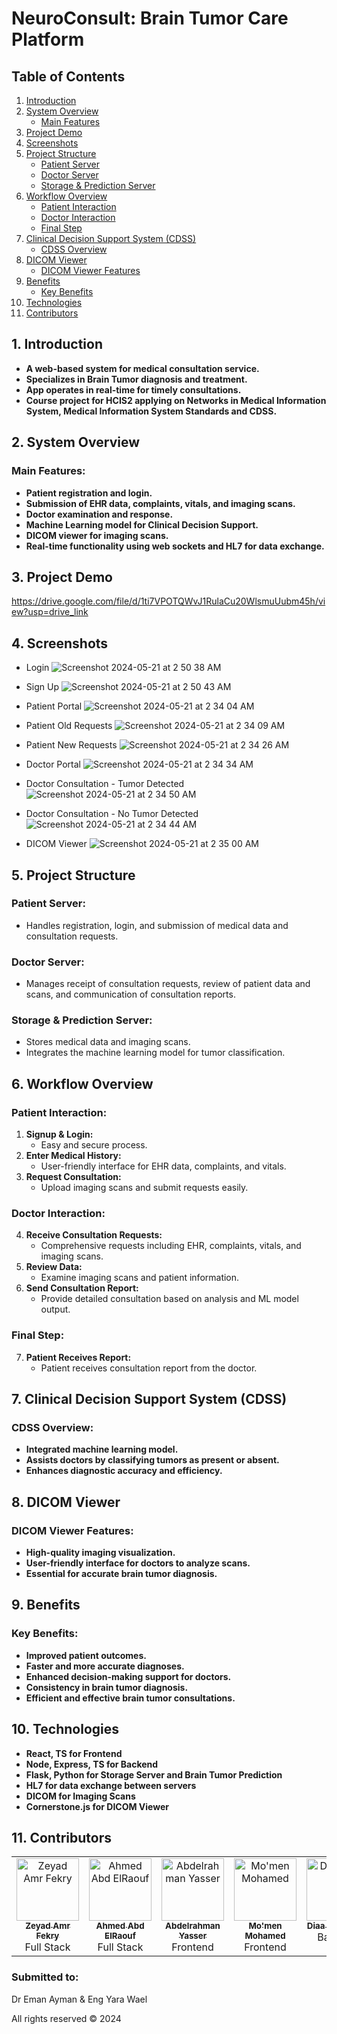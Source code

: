 # NeuroConsult: Brain Tumor Care Platform

## Table of Contents

1. [Introduction](#1-introduction)
2. [System Overview](#2-system-overview)
   - [Main Features](#main-features)
3. [Project Demo](#3-project-demo)
4. [Screenshots](#4-screenshots)
5. [Project Structure](#5-project-structure)
   - [Patient Server](#patient-server)
   - [Doctor Server](#doctor-server)
   - [Storage & Prediction Server](#storage--prediction-server)
6. [Workflow Overview](#6-workflow-overview)
   - [Patient Interaction](#patient-interaction)
   - [Doctor Interaction](#doctor-interaction)
   - [Final Step](#final-step)
7. [Clinical Decision Support System (CDSS)](#7-clinical-decision-support-system-cdss)
   - [CDSS Overview](#cdss-overview)
8. [DICOM Viewer](#8-dicom-viewer)
   - [DICOM Viewer Features](#dicom-viewer-features)
9. [Benefits](#9-benefits)
   - [Key Benefits](#key-benefits)
10. [Technologies](#10-technologies)
11. [Contributors](#11-contributors)

## 1. Introduction

- **A web-based system for medical consultation service.**
- **Specializes in Brain Tumor diagnosis and treatment.**
- **App operates in real-time for timely consultations.**
- **Course project for HCIS2 applying on Networks in Medical Information System, Medical Information System Standards and CDSS.**

## 2. System Overview

### Main Features:

- **Patient registration and login.**
- **Submission of EHR data, complaints, vitals, and imaging scans.**
- **Doctor examination and response.**
- **Machine Learning model for Clinical Decision Support.**
- **DICOM viewer for imaging scans.**
- **Real-time functionality using web sockets and HL7 for data exchange.**

## 3. Project Demo
https://drive.google.com/file/d/1ti7VPOTQWvJ1RulaCu20WlsmuUubm45h/view?usp=drive_link

## 4. Screenshots
- Login
![Screenshot 2024-05-21 at 2 50 38 AM](https://github.com/momen882001/HCIS2-Project/assets/68791488/b33d4eac-adb6-4ac3-8648-9eb0e2ba4f25)

- Sign Up
![Screenshot 2024-05-21 at 2 50 43 AM](https://github.com/momen882001/HCIS2-Project/assets/68791488/7c49d122-8a2a-494a-a100-ec1c192a5640)

- Patient Portal
![Screenshot 2024-05-21 at 2 34 04 AM](https://github.com/momen882001/HCIS2-Project/assets/68791488/37378170-1759-4f9a-ae26-8efb78fdb7ac)

- Patient Old Requests
![Screenshot 2024-05-21 at 2 34 09 AM](https://github.com/momen882001/HCIS2-Project/assets/68791488/153dc745-f556-4c49-b2e3-c861201a5ebc)

- Patient New Requests
![Screenshot 2024-05-21 at 2 34 26 AM](https://github.com/momen882001/HCIS2-Project/assets/68791488/5b49a00c-bcf5-4a5b-962f-ab6c86d21150)

- Doctor Portal
![Screenshot 2024-05-21 at 2 34 34 AM](https://github.com/momen882001/HCIS2-Project/assets/68791488/4488c473-b5ca-45b9-a67d-601afa991687)

- Doctor Consultation - Tumor Detected
![Screenshot 2024-05-21 at 2 34 50 AM](https://github.com/momen882001/HCIS2-Project/assets/68791488/2ad6d9d6-514f-41e8-a61f-de08667ac429)

- Doctor Consultation - No Tumor Detected
![Screenshot 2024-05-21 at 2 34 44 AM](https://github.com/momen882001/HCIS2-Project/assets/68791488/7ab32248-8f40-4f44-af5f-9b810543aa96)

- DICOM Viewer
![Screenshot 2024-05-21 at 2 35 00 AM](https://github.com/momen882001/HCIS2-Project/assets/68791488/d6abc9ad-5f10-4734-9634-c84ba186ee78)


## 5. Project Structure

### Patient Server:

- Handles registration, login, and submission of medical data and consultation requests.

### Doctor Server:

- Manages receipt of consultation requests, review of patient data and scans, and communication of consultation reports.

### Storage & Prediction Server:

- Stores medical data and imaging scans.
- Integrates the machine learning model for tumor classification.

## 6. Workflow Overview

### Patient Interaction:

1. **Signup & Login:**
   - Easy and secure process.
2. **Enter Medical History:**
   - User-friendly interface for EHR data, complaints, and vitals.
3. **Request Consultation:**
   - Upload imaging scans and submit requests easily.

### Doctor Interaction:

4. **Receive Consultation Requests:**
   - Comprehensive requests including EHR, complaints, vitals, and imaging scans.
5. **Review Data:**
   - Examine imaging scans and patient information.
6. **Send Consultation Report:**
   - Provide detailed consultation based on analysis and ML model output.

### Final Step:

7. **Patient Receives Report:**
   - Patient receives consultation report from the doctor.

## 7. Clinical Decision Support System (CDSS)

### CDSS Overview:

- **Integrated machine learning model.**
- **Assists doctors by classifying tumors as present or absent.**
- **Enhances diagnostic accuracy and efficiency.**

## 8. DICOM Viewer

### DICOM Viewer Features:

- **High-quality imaging visualization.**
- **User-friendly interface for doctors to analyze scans.**
- **Essential for accurate brain tumor diagnosis.**

## 9. Benefits

### Key Benefits:

- **Improved patient outcomes.**
- **Faster and more accurate diagnoses.**
- **Enhanced decision-making support for doctors.**
- **Consistency in brain tumor diagnosis.**
- **Efficient and effective brain tumor consultations.**

## 10. Technologies

- **React, TS for Frontend**
- **Node, Express, TS for Backend**
- **Flask, Python for Storage Server and Brain Tumor Prediction**
- **HL7 for data exchange between servers**
- **DICOM for Imaging Scans**
- **Cornerstone.js for DICOM Viewer**


## 11. Contributors
<table>
    <tbody>
    <tr>
        <td align="center" valign="top" width="20%">
            <a href="https://github.com/Zeyad-Amr">
                <img alt="Zeyad Amr Fekry" src="https://avatars.githubusercontent.com/Zeyad-Amr" width="100px;">
                <br/>
                <sub><b>Zeyad Amr Fekry</b></sub>
            </a>
            <br/>
            <span>Full Stack</span>
        </td>
        <td align="center" valign="top" width="20%">
            <a href="https://github.com/AhmedRaouf481">
                <img alt="Ahmed Abd ElRaouf" src="https://avatars.githubusercontent.com/AhmedRaouf481" width="100px;">
                <br/>
                <sub><b>Ahmed Abd ElRaouf</b></sub>
            </a>
            <br/>
            <span>Full Stack</span>
        </td>
        <td align="center" valign="top" width="20%">
            <a href="https://github.com/Abdelrhman012">
                <img alt="Abdelrahman Yasser" src="https://avatars.githubusercontent.com/Abdelrhman012" width="100px;">
                <br/>
                <sub><b>Abdelrahman Yasser</b></sub>
            </a>
            <br/>
            <span>Frontend</span>
        </td>
        <td align="center" valign="top" width="20%">
            <a href="https://github.com/momen882001">
                <img alt="Mo'men Mohamed" src="https://avatars.githubusercontent.com/momen882001" width="100px;">
                <br/>
                <sub><b>Mo'men Mohamed</b></sub>
            </a>
            <br/>
            <span>Frontend</span>
        </td>
        <td align="center" valign="top" width="20%">
            <a href="https://github.com/Mazen-Aboulkhair">
                <img alt="Diaa Badr Eldin" src="https://avatars.githubusercontent.com/diaabadr" width="100px;">
                <br/>
                <sub><b>Diaa Badr Eldin</b></sub>
            </a>
            <br/>
            <span>Backend</span>
        </td>
    </tr>
</table>


### Submitted to:
Dr Eman Ayman & Eng Yara Wael

All rights reserved © 2024
